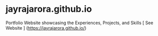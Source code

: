 # jayrajarora.github.io
Portfolio Website showcasing the Experiences, Projects, and Skills
[ See Website ] (https://jayrajarora.github.io/)
